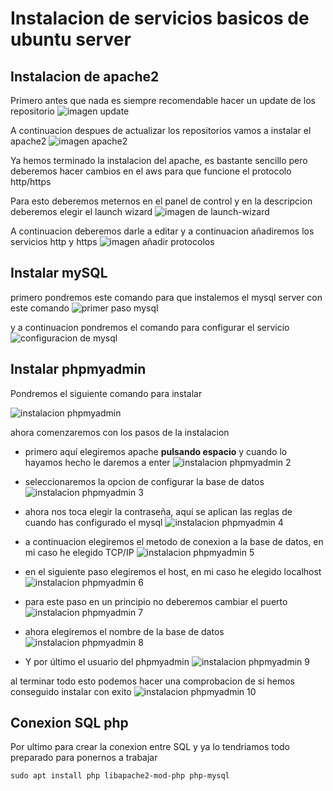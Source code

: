 # Instalacion de servicios basicos de ubuntu server
## Instalacion de apache2
Primero antes que nada es siempre recomendable hacer un update de los repositorio
![imagen update](capturas/tarea-1/Captura3.PNG)

A continuacion despues de actualizar los repositorios vamos a instalar el apache2
![imagen apache2](capturas/tarea-1/Captura4.PNG)

Ya hemos terminado la instalacion del apache, es bastante sencillo pero deberemos hacer cambios en el aws para que funcione el protocolo http/https

Para esto deberemos meternos en el panel de control y en la descripcion deberemos elegir el launch wizard
![imagen de launch-wizard](capturas/tarea-1/HTTP1.PNG)

A continuacion deberemos darle a editar y a continuacion añadiremos los servicios http y https
![imagen añadir protocolos](capturas/tarea-1/HTTP2.PNG)

## Instalar mySQL
primero pondremos este comando para que instalemos el mysql server con este comando
![primer paso mysql](capturas/tarea-1/Captura7.PNG)

y a continuacion pondremos el comando para configurar el servicio 
![configuracion de mysql](capturas/tarea-1/Captura6.PNG)

## Instalar phpmyadmin
Pondremos el siguiente comando para instalar

![instalacion phpmyadmin](capturas/tarea-1/Captura8.PNG)

ahora comenzaremos con los pasos de la instalacion

* primero aquí elegiremos apache **pulsando espacio** y cuando lo hayamos hecho le daremos a enter
![instalacion phpmyadmin 2](capturas/tarea-1/Captura9.PNG)

* seleccionaremos la opcion de configurar la base de datos
![instalacion phpmyadmin 3](capturas/tarea-1/Captura10.PNG)

* ahora nos toca elegir la contraseña, aquí se aplican las reglas de cuando has configurado el mysql
![instalacion phpmyadmin 4](capturas/tarea-1/Captura11.PNG)
* a continuacion elegiremos el metodo de conexion a la base de datos, en mi caso he elegido TCP/IP
![instalacion phpmyadmin 5](capturas/tarea-1/Captura12.PNG)
* en el siguiente paso elegiremos el host, en mi caso he elegido localhost
![instalacion phpmyadmin 6](capturas/tarea-1/Captura13.PNG)
* para este paso en un principio no deberemos cambiar el puerto
![instalacion phpmyadmin 7](capturas/tarea-1/Captura14.PNG)
* ahora elegiremos el nombre de la base de datos
![instalacion phpmyadmin 8](capturas/tarea-1/Captura15.PNG)
* Y por último el usuario del phpmyadmin
![instalacion phpmyadmin 9](capturas/tarea-1/Captura16.PNG)

al terminar todo esto podemos hacer una comprobacion de si hemos conseguido instalar con exito
![instalacion phpmyadmin 10](capturas/tarea-1/Captura17.PNG)

## Conexion SQL php

Por ultimo para crear la conexion entre SQL y ya lo tendriamos todo preparado para ponernos a trabajar
```
sudo apt install php libapache2-mod-php php-mysql
```


